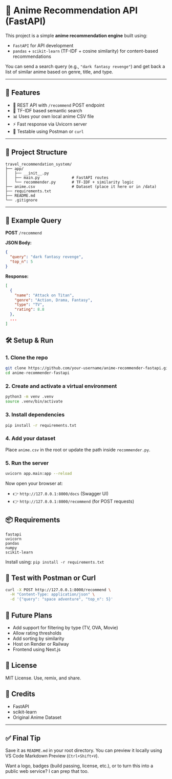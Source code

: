 # 🎌 Anime Recommendation API (FastAPI)

This project is a simple **anime recommendation engine** built using:

- `FastAPI` for API development
- `pandas` + `scikit-learn` (TF-IDF + cosine similarity) for content-based recommendations

You can send a search query (e.g., `"dark fantasy revenge"`) and get back a list of similar anime based on genre, title, and type.

---

## 🚀 Features

- 📡 REST API with `/recommend` POST endpoint
- 🧠 TF-IDF based semantic search
- 📊 Uses your own local anime CSV file
- ⚡ Fast response via Uvicorn server
- 🧪 Testable using Postman or `curl`

---

## 📁 Project Structure

```
travel_recommendation_system/
├── app/
│   ├── __init__.py
│   ├── main.py              # FastAPI routes
│   └── recommender.py       # TF-IDF + similarity logic
├── anime.csv                # Dataset (place it here or in /data)
├── requirements.txt
├── README.md
└── .gitignore
```

---

## 🧠 Example Query

**POST** `/recommend`

**JSON Body:**

```json
{
  "query": "dark fantasy revenge",
  "top_n": 5
}
```

**Response:**

```json
[
  {
    "name": "Attack on Titan",
    "genre": "Action, Drama, Fantasy",
    "type": "TV",
    "rating": 8.8
  },
  ...
]
```

## 🛠️ Setup & Run

### 1. Clone the repo

```bash
git clone https://github.com/your-username/anime-recommender-fastapi.git
cd anime-recommender-fastapi
```

### 2. Create and activate a virtual environment

```bash
python3 -m venv .venv
source .venv/bin/activate
```

### 3. Install dependencies

```bash
pip install -r requirements.txt
```

### 4. Add your dataset

Place `anime.csv` in the root or update the path inside `recommender.py`.

### 5. Run the server

```bash
uvicorn app.main:app --reload
```

Now open your browser at:

- 👉 `http://127.0.0.1:8000/docs` (Swagger UI)
- 👉 `http://127.0.0.1:8000/recommend` (for POST requests)

## 📦 Requirements

```
fastapi
uvicorn
pandas
numpy
scikit-learn
```

Install using: `pip install -r requirements.txt`

## 🧪 Test with Postman or Curl

```bash
curl -X POST http://127.0.0.1:8000/recommend \
  -H "Content-Type: application/json" \
  -d '{"query": "space adventure", "top_n": 5}'
```

## 🧰 Future Plans

- Add support for filtering by type (TV, OVA, Movie)
- Allow rating thresholds
- Add sorting by similarity
- Host on Render or Railway
- Frontend using Next.js

## 📝 License

MIT License. Use, remix, and share.

## 🙏 Credits

- FastAPI
- scikit-learn
- Original Anime Dataset

---

## ✅ Final Tip

Save it as `README.md` in your root directory. You can preview it locally using VS Code Markdown Preview (`Ctrl+Shift+V`).

Want a logo, badges (build passing, license, etc.), or to turn this into a public web service? I can prep that too.
